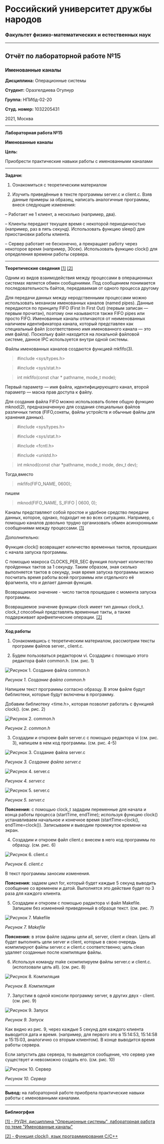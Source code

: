 # Российский университет дружбы народов
### Факультет физико-математических и естественных наук

***

## Отчёт по лабораторной работе №15
### Именованные каналы

**Дисциплина:** Операционные системы

**Студент:** Оразгелдиева Огулнур

**Группа:** НПИбд-02-20

**Студ. номер:** 1032205431

2021, Москва

***

**Лабораторная работа №15**

**Именованные каналы**

**Цель:**

Приобрести практические навыки работы с именованными каналами

***

**Задачи:**

1.  Ознакомиться с теоретическим материалом

2.  Изучить приведённые в тексте программы server.c и client.c. Взяв данные примеры за образец, написать аналогичные программы, внеся следующие изменения:
  
  –  Работает не 1 клиент, а несколько (например, два).
  
  –  Клиенты передают текущее время с некоторой периодичностью (например, раз в пять секунд). Использовать функцию sleep() для приостановки работы клиента.
  
  –  Сервер работает не бесконечно, а прекращает работу через некоторое время (например, 30сек). Использовать функцию clock() для определения времени работы сервера.

***

**Теоретические сведения** [[1]](https://esystem.rudn.ru/pluginfile.php/1142389/mod_resource/content/1/013-ipc-fifo.pdf) [[2]](http://cppstudio.com/post/561/)

Одним из видов взаимодействия между процессами в операционных системах является обмен сообщениями. Под сообщением понимается последовательность байтов, передаваемая от одного процесса другому

Для передачи данных между неродственными процессами можно использовать механизм именованных каналов (named pipes). Данные передаются по принципу FIFO (First In First Out) (первым записан — первым прочитан), поэтому они называются также FIFO pipes или просто FIFO. Именованные каналы отличаются от неименованных наличием идентификатора канала, который представлен как специальный файл (соответственно имя именованного канала — это имя файла). Поскольку файл находится на локальной файловой системе, данное IPC используется внутри одной системы.

Файлы именованных каналов создаются функцией mkfifo(3). 

>#include <sys/types.h>

>#include <sys/stat.h> 

>int mkfifo(const char * pathname, mode_t mode);

Первый параметр — имя файла, идентифицирующего канал, второй параметр — маска прав доступа к файлу.

Для создания файла FIFO можно использовать более общую функцию mknod(2), предназначенную для создания специальных файлов различных типов (FIFO,сокеты, файлы устройств и обычные файлы для хранения данных). 

>#include <sys/types.h> 

>#include <sys/stat.h> 

>#include <fcntl.h> 

>#include <unistd.h> 

>int mknod(const char *pathname, mode_t mode, dev_t dev); 

Тогда,вместо 
>mkfifo(FIFO_NAME, 0600); 

пишем 
>mknod(FIFO_NAME, S_IFIFO | 0600, 0); 

Каналы представляют собой простое и удобное средство передачи данных, которое, однако, подходит не во всех ситуациях. Например, с помощью каналов довольно трудно организовать обмен асинхронными сообщениями между процессами. [[1]](https://esystem.rudn.ru/pluginfile.php/1142389/mod_resource/content/1/013-ipc-fifo.pdf)

Дополнительно:

Функция clock() возвращает количество временных тактов, прошедших с начала запуска программы.

С помощью макроса CLOCKS_PER_SEC функция получает количество пройденных тактов за 1 секунду. Таким образом, зная сколько выполняется тактов в секунду, зная время запуска программы можно посчитать время работы всей программы или отдельного её фрагмента, что и делает данная функция.

Возвращаемое значение - число тактов прошедшее с момента запуска программы.

Возвращаемое значение функции clock имеет тип данных clock_t. clock_t способный представлять временные такты, а также поддерживает арифметические операции. [[2]](http://cppstudio.com/post/561/)

***

**Ход работы**

1. Ознакомившись с теоретическим материалом, рассмотрим тексты программ файлов server., client.c.

2. Будем пользоваться редактором vi. Создадим с помощью этого редактора файл common.h. (см. рис. 1)

![Рисунок 1. Создание файла common.h](https://i.imgur.com/yW0YsrV.png)

*Рисунок 1. Создание файла common.h*

Напишем текст программы согласно образцу. В этом файле будут библиотеки, которые будут включены в программу.

Добавим библиотеку <time.h>, которая позволит работать с функцией clock(). (см. рис. 2)

![Рисунок 2. common.h](https://i.imgur.com/HQm5zGZ.png)

*Рисунок 2. common.h*

3. Создадим и откроем файл server.c с помощью редактора vi (см. рис. 3), напишем в нем код программы. (см. рис. 4-5)

![Рисунок 3. Создание файла server.c](https://i.imgur.com/Afubvw7.png)

*Рисунок 3. Создание файла server.c*

![Рисунок 4. server.c](https://i.imgur.com/eMB3sBv.png)

*Рисунок 4. server.c*

![Рисунок 5. server.c](https://i.imgur.com/Bt9Z6H4.png)

*Рисунок 5. server.c*

**Пояснения:** с помощью clock_t зададим переменные для начала и конца работы процесса (startTime, endTime); используя функцию clock() устанавливаем начальное и конечное время (startTime=clock(), endTime=clock()). Записываем и выводим промежуток времени на экран.

4. Создадим и откроем файл client.c внесем в него код программы по образцу. (см. рис. 6)

![Рисунок 6. client.c](https://i.imgur.com/Myq1Qcb.png)

*Рисунок 6. client.c*

В текст программы заносим изменения.

**Пояснения:** задаем цикл for, который будет каждые 5 секунд выводить сообщение со временем и датой. Выполнятся это действие будет по 3 раза для каждого клиента. 

5. Создадим и откроем с помощью радактора vi файл Makefile. Запишем без изменений приведенный в образце текст. (см. рис. 7)

![Рисунок 7. Makefile](https://i.imgur.com/QAyPCqE.png)

*Рисунок 7. Makefile*

**Пояснения:** в этом файле заданы цели all, server, client и clean. Цель all будет выполнять цели server и client, которые в свою очередь компилируют файлы server.c и client.c соответственно; цель clean удаляет созданные после компиляции файлы.

6. Используя команду make скомпилируем файлы server.c и client.c. (исползовали цель all). (см. рис. 8)

![Рисунок 8. Компиляция](https://i.imgur.com/ZDeX3md.png)

*Рисунок 8. Компиляция*

7. Запустим в одной консоли программу server, в других двух - client. (см. рис. 9)

![Рисунок 9. Запуск](https://i.imgur.com/gB7wrA2.png)

*Рисунок 9. Запуск*

Как видно из рис. 9, через каждые 5 секунд для каждого клиента выводится дата и время. (например, для первого это в 15:14:53, 15:14:58 и 15:15:03, аналогично со вторым клиентом). В конце выводится время работы сервера.

Если запустить два сервера, то выведется сообщение, что сервер уже существует и невозможно создать его. (см. рис. 10)

![Рисунок 10. Сервер](https://i.imgur.com/BqevP3A.png)

*Рисунок 10. Сервер*

***

**Вывод:** на лабораторной работе приобрела практические навыки работы с именованными каналами.

***

**Библиогрфия**

[[1] - РУДН, дисциплина "Опреционные системы", лабораторная работа по теме "Именованные каналы"](https://esystem.rudn.ru/pluginfile.php/1142389/mod_resource/content/1/013-ipc-fifo.pdf) 

[[2] - Функция clock(), язык программирования С/С++](http://cppstudio.com/post/561/)


